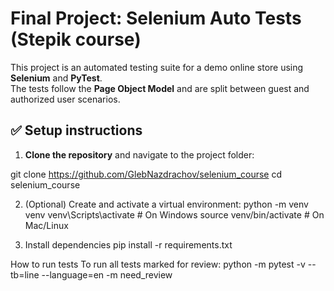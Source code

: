 # Final Project: Selenium Auto Tests (Stepik course)

This project is an automated testing suite for a demo online store using **Selenium** and **PyTest**.  
The tests follow the **Page Object Model** and are split between guest and authorized user scenarios.

## ✅ Setup instructions

1. **Clone the repository** and navigate to the project folder:
   
git clone https://github.com/GlebNazdrachov/selenium_course
cd selenium_course

2. (Optional) Create and activate a virtual environment:
python -m venv venv
venv\Scripts\activate      # On Windows
source venv/bin/activate   # On Mac/Linux

3. Install dependencies
pip install -r requirements.txt

How to run tests
To run all tests marked for review:
python -m pytest -v --tb=line --language=en -m need_review

